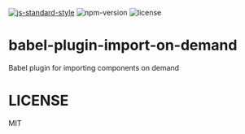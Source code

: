 [![js-standard-style](https://img.shields.io/badge/code%20style-standard-brightgreen.svg)](http://standardjs.com) ![npm-version](https://img.shields.io/npm/v/babel-plugin-import-on-demand.svg) ![license](https://img.shields.io/npm/l/babel-plugin-import-on-demand.svg)
# babel-plugin-import-on-demand
Babel plugin for importing components on demand

# LICENSE
MIT